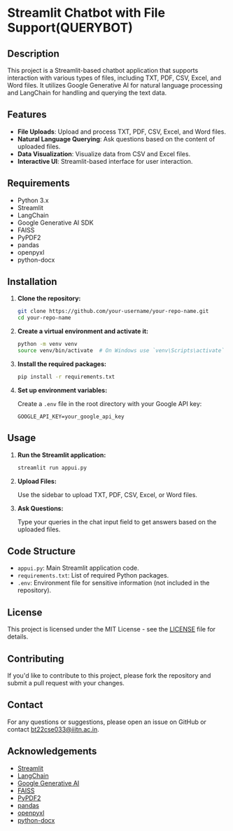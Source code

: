 # Streamlit Chatbot with File Support(QUERYBOT)

## Description

This project is a Streamlit-based chatbot application that supports interaction with various types of files, including TXT, PDF, CSV, Excel, and Word files. It utilizes Google Generative AI for natural language processing and LangChain for handling and querying the text data.

## Features

- **File Uploads**: Upload and process TXT, PDF, CSV, Excel, and Word files.
- **Natural Language Querying**: Ask questions based on the content of uploaded files.
- **Data Visualization**: Visualize data from CSV and Excel files.
- **Interactive UI**: Streamlit-based interface for user interaction.

## Requirements

- Python 3.x
- Streamlit
- LangChain
- Google Generative AI SDK
- FAISS
- PyPDF2
- pandas
- openpyxl
- python-docx

## Installation

1. **Clone the repository:**

    ```bash
    git clone https://github.com/your-username/your-repo-name.git
    cd your-repo-name
    ```

2. **Create a virtual environment and activate it:**

    ```bash
    python -m venv venv
    source venv/bin/activate  # On Windows use `venv\Scripts\activate`
    ```

3. **Install the required packages:**

    ```bash
    pip install -r requirements.txt
    ```

4. **Set up environment variables:**

    Create a `.env` file in the root directory with your Google API key:

    ```plaintext
    GOOGLE_API_KEY=your_google_api_key
    ```

## Usage

1. **Run the Streamlit application:**

    ```bash
    streamlit run appui.py
    ```

2. **Upload Files:**

    Use the sidebar to upload TXT, PDF, CSV, Excel, or Word files.

3. **Ask Questions:**

    Type your queries in the chat input field to get answers based on the uploaded files.

## Code Structure

- `appui.py`: Main Streamlit application code.
- `requirements.txt`: List of required Python packages.
- `.env`: Environment file for sensitive information (not included in the repository).

## License

This project is licensed under the MIT License - see the [LICENSE](LICENSE) file for details.

## Contributing

If you'd like to contribute to this project, please fork the repository and submit a pull request with your changes.

## Contact

For any questions or suggestions, please open an issue on GitHub or contact [bt22cse033@iiitn.ac.in](bt22cse033@iiitn.ac.in).

## Acknowledgements

- [Streamlit](https://streamlit.io/)
- [LangChain](https://github.com/langchain/langchain)
- [Google Generative AI](https://developers.google.com/ai)
- [FAISS](https://github.com/facebookresearch/faiss)
- [PyPDF2](https://pythonhosted.org/PyPDF2/)
- [pandas](https://pandas.pydata.org/)
- [openpyxl](https://openpyxl.readthedocs.io/en/stable/)
- [python-docx](https://python-docx.readthedocs.io/en/latest/)
